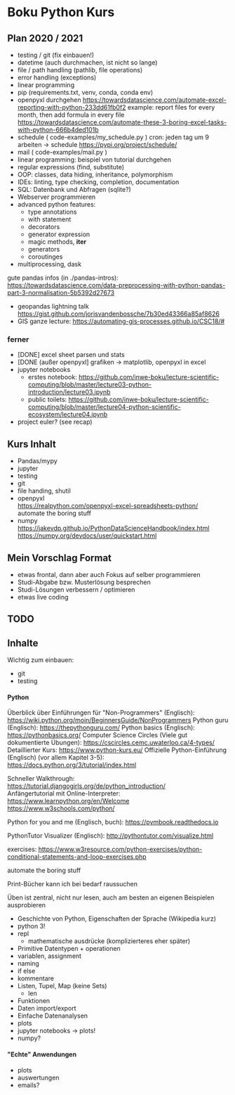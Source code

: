# Boku Python Kurs


## Plan 2020 / 2021
* testing / git (fix einbauen!)
* datetime (auch durchmachen, ist nicht so lange)
* file / path handling (pathlib, file operations)
* error handling (exceptions)
* linear programming
* pip (requirements.txt, venv, conda, conda env)
* openpyxl durchgehen
  https://towardsdatascience.com/automate-excel-reporting-with-python-233dd61fb0f2
  example: report files for every month, then add formula in every file
  https://towardsdatascience.com/automate-these-3-boring-excel-tasks-with-python-666b4ded101b
* schedule ( code-examples/my_schedule.py )
  cron: jeden tag um 9 arbeiten -> schedule https://pypi.org/project/schedule/
* mail ( code-examples/mail.py )  
* linear programming: beispiel von tutorial durchgehen
* regular expressions (find, substitute)
* OOP: classes, data hiding, inheritance, polymorphism
* IDEs: linting, type checking, completion, documentation
* SQL: Datenbank und Abfragen (sqlite?)
* Webserver programmieren
* advanced python features:
  * type annotations
  * with statement
  * decorators
  * generator expression
  * magic methods, __iter__
  * generators
  * coroutinges
* multiprocessing, dask


gute pandas infos (in ./pandas-intros):
https://towardsdatascience.com/data-preprocessing-with-python-pandas-part-3-normalisation-5b5392d27673

* geopandas lightning talk https://gist.github.com/jorisvandenbossche/7b30ed43366a85af8626
* GIS ganze lecture: https://automating-gis-processes.github.io/CSC18/#


### ferner
 * [DONE] excel sheet parsen und stats
 * [DONE (außer openpyxl] grafiken -> matplotlib, openpyxl in excel
 * jupyter notebooks
   * erstes notebook: https://github.com/inwe-boku/lecture-scientific-computing/blob/master/lecture03-python-introduction/lecture03.ipynb
   * public toilets: https://github.com/inwe-boku/lecture-scientific-computing/blob/master/lecture04-python-scientific-ecosystem/lecture04.ipynb
 * project euler? (see recap)

## Kurs Inhalt
* Pandas/mypy
* jupyter
* testing
* git
* file handing, shutil
* openpyxl  
  https://realpython.com/openpyxl-excel-spreadsheets-python/  
  automate the boring stuff
* numpy  
  https://jakevdp.github.io/PythonDataScienceHandbook/index.html  
  https://numpy.org/devdocs/user/quickstart.html  

<!--
## Inputs Richard
* programmieren (schleifen, datentypen, listen, dictionary)
* datenauswertung excel / R -> grafik
* simulationsprozesse
* heuristiken

- gibt folien von extra LVA die Richard macht
- Konkrete beispiele in Excel, R

-->

## Mein Vorschlag Format

* etwas frontal, dann aber auch Fokus auf selber programmieren
* Studi-Abgabe bzw. Musterlösung besprechen
* Studi-Lösungen verbessern / optimieren
* etwas live coding


## TODO

<!--
* xkcd python
* import antigravity -> import webbrowser
* debugger kurz vorzeigen
* help(log) für optional argument
* help(math) geht nur nach import math
* math.cos: immer diese variante, kein "import *"
* python erklären: sprache VS interpreter VS thonny
* hint: aufgabe replace: nur 1 zeile
* analysemodus von thonny einbauen
* suche bei google: python how do i (stackoverflow)
-->




## Inhalte

Wichtig zum einbauen:
* git
* testing

#### Python

Überblick über Einführungen für "Non-Programmers" (Englisch): https://wiki.python.org/moin/BeginnersGuide/NonProgrammers
Python guru (Englisch): https://thepythonguru.com/
Python basics (Englisch): https://pythonbasics.org/
Computer Science Circles (Viele gut dokumentierte Übungen): https://cscircles.cemc.uwaterloo.ca/4-types/
Detaillierter Kurs: https://www.python-kurs.eu/
Offizielle Python-Einführung (Englisch) (vor allem Kapitel 3-5): https://docs.python.org/3/tutorial/index.html  

Schneller Walkthrough: https://tutorial.djangogirls.org/de/python_introduction/  
Anfängertutorial mit Online-Interpreter: https://www.learnpython.org/en/Welcome https://www.w3schools.com/python/  

Python for you and me (Englisch, buch): https://pymbook.readthedocs.io

PythonTutor Visualizer (Englisch): http://pythontutor.com/visualize.html


exercises: https://www.w3resource.com/python-exercises/python-conditional-statements-and-loop-exercises.php

automate the boring stuff

Print-Bücher kann ich bei bedarf raussuchen

Üben ist zentral, nicht nur lesen, auch am besten an eigenen Beispielen ausprobieren

* Geschichte von Python, Eigenschaften der Sprache (Wikipedia kurz)
* python 3!
* repl
    * mathematische ausdrücke (komplizierteres eher später)
* Primitive Datentypen + operationen
* variablen, assignment
* naming
* if else
* kommentare
* Listen, Tupel, Map (keine Sets)
    * len
* Funktionen
* Daten import/export
* Einfache Datenanalysen
* plots
* jupyter notebooks -> plots!
* numpy?

#### "Echte" Anwendungen
* plots
* auswertungen
* emails?

